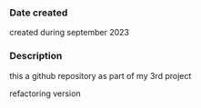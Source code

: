 

### Date created
created during september 2023 


### Description
this a github repository as part of my 3rd project

refactoring version
